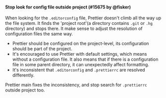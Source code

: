 #### Stop look for config file outside project (#15675 by @fisker)

When looking for the `.editorconfig` file, Prettier doesn't climb all the way up the file system. It finds the 'project root'(a directory contains `.git` or `.hg` directory) and stops there. It make sense to adjust the resolution of configuration files the same way.

- Prettier should be configured on the project-level, its configuration should be part of the project.
- It's encouraged to use Prettier with default settings, which means without a configuration file. It also means that if there is a configuration file in some parent directory, it can unexpectedly affect formatting.
- It's inconsistent that `.editorconfig` and `.prettierrc` are resolved differently.

Prettier main fixes the inconsistency, and stop search for `.prettierrc` outside project too.
